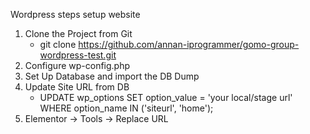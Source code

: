 Wordpress steps setup website
1. Clone the Project from Git
    - git clone https://github.com/annan-iprogrammer/gomo-group-wordpress-test.git
2. Configure wp-config.php 
3. Set Up Database and import the DB Dump
4. Update Site URL from DB 
    - UPDATE wp_options SET option_value = 'your local/stage url' WHERE option_name IN ('siteurl', 'home');
5. Elementor → Tools → Replace URL
